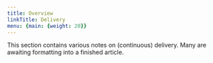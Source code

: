 ```yaml
---
title: Overview
linkTitle: Delivery
menu: {main: {weight: 20}}
---
```


This section contains various notes on (continuous) delivery. Many are awaiting formatting into a finished article.

